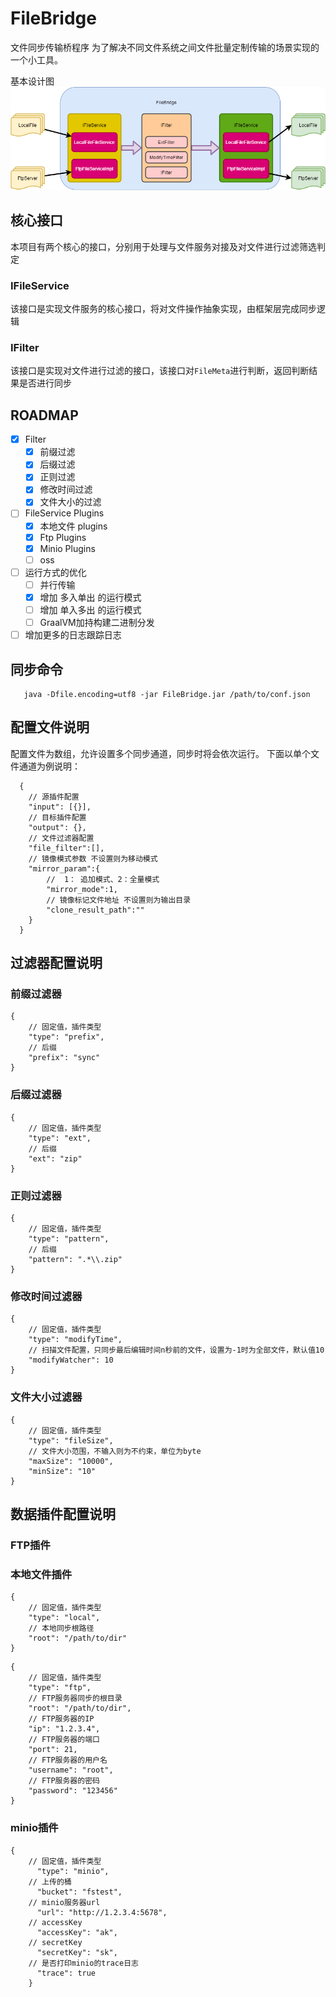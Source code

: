 # FileBridge

文件同步传输桥程序
为了解决不同文件系统之间文件批量定制传输的场景实现的一个小工具。

基本设计图
![Base Struct](./docs/base.png)

## 核心接口

本项目有两个核心的接口，分别用于处理与文件服务对接及对文件进行过滤筛选判定

### IFileService

该接口是实现文件服务的核心接口，将对文件操作抽象实现，由框架层完成同步逻辑

### IFilter

该接口是实现对文件进行过滤的接口，该接口对`FileMeta`进行判断，返回判断结果是否进行同步

## ROADMAP

* [x] Filter
  * [x] 前缀过滤
  * [x] 后缀过滤
  * [x] 正则过滤
  * [x] 修改时间过滤
  * [x] 文件大小的过滤
* [ ] FileService Plugins
  * [x] 本地文件 plugins
  * [x] Ftp Plugins
  * [x] Minio Plugins
  * [ ] oss
* [ ] 运行方式的优化
  * [ ] 并行传输
  * [x] 增加 多入单出 的运行模式
  * [ ] 增加 单入多出 的运行模式
  * [ ] GraalVM加持构建二进制分发
* [ ] 增加更多的日志跟踪日志

## 同步命令

```
   java -Dfile.encoding=utf8 -jar FileBridge.jar /path/to/conf.json
```

## 配置文件说明

配置文件为数组，允许设置多个同步通道，同步时将会依次运行。 下面以单个文件通道为例说明：

```
  {
    // 源插件配置
    "input": [{}],
    // 目标插件配置
    "output": {},
    // 文件过滤器配置
    "file_filter":[],
    // 镜像模式参数 不设置则为移动模式
    "mirror_param":{
        //  1： 追加模式、2：全量模式
        "mirror_mode":1,
        // 镜像标记文件地址 不设置则为输出目录
        "clone_result_path":""
    }
  }
```

## 过滤器配置说明

### 前缀过滤器

```
{
    // 固定值，插件类型
    "type": "prefix",
    // 后缀
    "prefix": "sync"
}
```

### 后缀过滤器

```
{
    // 固定值，插件类型
    "type": "ext",
    // 后缀
    "ext": "zip"
}
```

### 正则过滤器

```
{
    // 固定值，插件类型
    "type": "pattern",
    // 后缀
    "pattern": ".*\\.zip"
}
```

### 修改时间过滤器

```
{
    // 固定值，插件类型
    "type": "modifyTime",
    // 扫描文件配置，只同步最后编辑时间n秒前的文件，设置为-1时为全部文件，默认值10
    "modifyWatcher": 10
}
```

### 文件大小过滤器

```
{
    // 固定值，插件类型
    "type": "fileSize",
    // 文件大小范围，不输入则为不约束，单位为byte
    "maxSize": "10000",
    "minSize": "10"
}
```

## 数据插件配置说明

### FTP插件

### 本地文件插件

```
{
    // 固定值，插件类型
    "type": "local",
    // 本地同步根路径
    "root": "/path/to/dir"
}
```

```
{
    // 固定值，插件类型
    "type": "ftp",
    // FTP服务器同步的根目录
    "root": "/path/to/dir",
    // FTP服务器的IP
    "ip": "1.2.3.4",
    // FTP服务器的端口
    "port": 21,
    // FTP服务器的用户名
    "username": "root",
    // FTP服务器的密码
    "password": "123456"
}
```

### minio插件

```
{
    // 固定值，插件类型
      "type": "minio",
    // 上传的桶
      "bucket": "fstest",
    // minio服务器url
      "url": "http://1.2.3.4:5678",
    // accessKey
      "accessKey": "ak",
    // secretKey
      "secretKey": "sk",
    // 是否打印minio的trace日志
      "trace": true
    }
```
